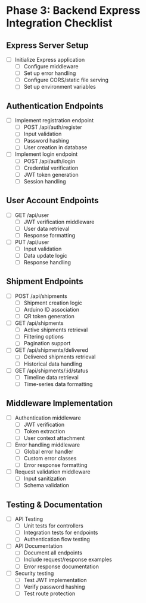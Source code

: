 # Phase 3: Backend Express Integration Checklist

## Express Server Setup

- [ ] Initialize Express application
  - [ ] Configure middleware
  - [ ] Set up error handling
  - [ ] Configure CORS/static file serving
  - [ ] Set up environment variables

## Authentication Endpoints

- [ ] Implement registration endpoint
  - [ ] POST /api/auth/register
  - [ ] Input validation
  - [ ] Password hashing
  - [ ] User creation in database
- [ ] Implement login endpoint
  - [ ] POST /api/auth/login
  - [ ] Credential verification
  - [ ] JWT token generation
  - [ ] Session handling

## User Account Endpoints

- [ ] GET /api/user
  - [ ] JWT verification middleware
  - [ ] User data retrieval
  - [ ] Response formatting
- [ ] PUT /api/user
  - [ ] Input validation
  - [ ] Data update logic
  - [ ] Response handling

## Shipment Endpoints

- [ ] POST /api/shipments
  - [ ] Shipment creation logic
  - [ ] Arduino ID association
  - [ ] QR token generation
- [ ] GET /api/shipments
  - [ ] Active shipments retrieval
  - [ ] Filtering options
  - [ ] Pagination support
- [ ] GET /api/shipments/delivered
  - [ ] Delivered shipments retrieval
  - [ ] Historical data handling
- [ ] GET /api/shipments/:id/status
  - [ ] Timeline data retrieval
  - [ ] Time-series data formatting

## Middleware Implementation

- [ ] Authentication middleware
  - [ ] JWT verification
  - [ ] Token extraction
  - [ ] User context attachment
- [ ] Error handling middleware
  - [ ] Global error handler
  - [ ] Custom error classes
  - [ ] Error response formatting
- [ ] Request validation middleware
  - [ ] Input sanitization
  - [ ] Schema validation

## Testing & Documentation

- [ ] API Testing
  - [ ] Unit tests for controllers
  - [ ] Integration tests for endpoints
  - [ ] Authentication flow testing
- [ ] API Documentation
  - [ ] Document all endpoints
  - [ ] Include request/response examples
  - [ ] Error response documentation
- [ ] Security testing
  - [ ] Test JWT implementation
  - [ ] Verify password hashing
  - [ ] Test route protection
